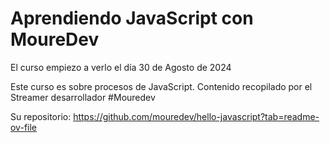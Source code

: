 # Aprendiendo JavaScript con MoureDev

El curso empiezo a verlo el día 30 de Agosto de 2024

Este curso es sobre procesos de JavaScript. Contenido recopilado por el Streamer desarrollador #Mouredev

Su repositorio: https://github.com/mouredev/hello-javascript?tab=readme-ov-file
